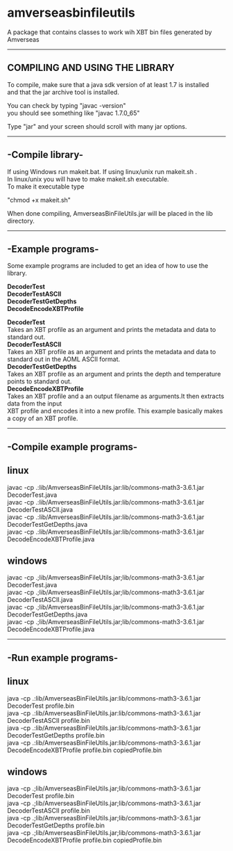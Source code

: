 # amverseasbinfileutils
A package that contains classes to work wih XBT bin files generated by Amverseas<br>


-----------------------------------
**COMPILING AND USING THE LIBRARY**
------------------------------------

To compile, make sure that a java sdk version of at least 1.7 is installed<br>
and that the jar archive tool is installed.<br>

You can check by typing "javac -version"<br>
you should see something like "javac 1.7.0_65"<br>

Type "jar" and your screen should scroll with many jar options.<br>


-----------------
-Compile library-
-----------------

If using Windows run makeit.bat. If using linux/unix run makeit.sh .<br>
In linux/unix you will have to make makeit.sh executable.<br>
To make it executable type<br>

"chmod +x makeit.sh"<br>

When done compiling, AmverseasBinFileUtils.jar will be placed in the lib directory.<br>

--------------------------
-Example programs-
--------------------------

Some example programs are included to get an idea of how to use the library.<br>

<b>DecoderTest<br>
DecoderTestASCII<br>
DecoderTestGetDepths<br>
DecodeEncodeXBTProfile</b><br>


<b>DecoderTest</b><br>
Takes an XBT profile as an argument and prints the metadata and data to standard out.<br>
<b>DecoderTestASCII</b><br>
Takes an XBT profile as an argument and prints the metadata and data to standard out in the AOML ASCII format.<br>
<b>DecoderTestGetDepths</b><br>
Takes an XBT profile as an argument and prints the depth and temperature points to standard out.<br>
<b>DecodeEncodeXBTProfile</b><br>
Takes an XBT profile and a an output filename as arguments.It then extracts data from the input <br>
XBT profile and encodes it into a new profile. This example basically makes a copy of an XBT profile.<br>

--------------------------
-Compile example programs-
--------------------------

linux
-----

javac -cp .:lib/AmverseasBinFileUtils.jar:lib/commons-math3-3.6.1.jar DecoderTest.java<br>
javac -cp .:lib/AmverseasBinFileUtils.jar:lib/commons-math3-3.6.1.jar DecoderTestASCII.java<br>
javac -cp .:lib/AmverseasBinFileUtils.jar:lib/commons-math3-3.6.1.jar DecoderTestGetDepths.java<br>
javac -cp .:lib/AmverseasBinFileUtils.jar:lib/commons-math3-3.6.1.jar DecodeEncodeXBTProfile.java<br>

windows
-------

javac -cp .;lib/AmverseasBinFileUtils.jar;lib/commons-math3-3.6.1.jar DecoderTest.java<br>
javac -cp .;lib/AmverseasBinFileUtils.jar;lib/commons-math3-3.6.1.jar DecoderTestASCII.java<br>
javac -cp .;lib/AmverseasBinFileUtils.jar;lib/commons-math3-3.6.1.jar DecoderTestGetDepths.java<br>
javac -cp .;lib/AmverseasBinFileUtils.jar;lib/commons-math3-3.6.1.jar DecodeEncodeXBTProfile.java<br>

----------------------
-Run example programs-
----------------------

linux
-----

java -cp .:lib/AmverseasBinFileUtils.jar:lib/commons-math3-3.6.1.jar DecoderTest profile.bin<br>
java -cp .:lib/AmverseasBinFileUtils.jar:lib/commons-math3-3.6.1.jar DecoderTestASCII profile.bin<br>
java -cp .:lib/AmverseasBinFileUtils.jar:lib/commons-math3-3.6.1.jar DecoderTestGetDepths profile.bin<br>
java -cp .:lib/AmverseasBinFileUtils.jar:lib/commons-math3-3.6.1.jar DecodeEncodeXBTProfile profile.bin copiedProfile.bin<br>

windows
-------

java -cp .;lib/AmverseasBinFileUtils.jar;lib/commons-math3-3.6.1.jar DecoderTest profile.bin<br>
java -cp .;lib/AmverseasBinFileUtils.jar;lib/commons-math3-3.6.1.jar DecoderTestASCII profile.bin<br>
java -cp .;lib/AmverseasBinFileUtils.jar;lib/commons-math3-3.6.1.jar DecoderTestGetDepths profile.bin<br>
java -cp .;lib/AmverseasBinFileUtils.jar;lib/commons-math3-3.6.1.jar DecodeEncodeXBTProfile profile.bin copiedProfile.bin<br>




